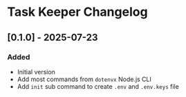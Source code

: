 <!-- Keep a Changelog guide -> https://keepachangelog.com -->

# Task Keeper Changelog

## [0.1.0] - 2025-07-23

### Added

- Initial version
- Add most commands from `dotenvx` Node.js CLI
- Add `init` sub command to create `.env` and `.env.keys` file
